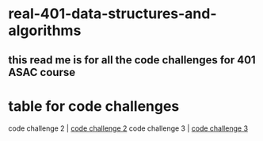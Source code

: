 # real-401-data-structures-and-algorithms
## this read me is for all the code challenges for 401 ASAC course


# table for code challenges
code challenge 2        |   [code challenge 2](challenge2/README.md)
code challenge 3        |   [code challenge 3](challenge3/README.md)